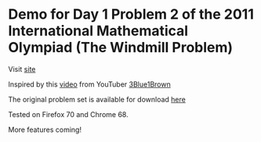 # Demo for Day 1 Problem 2 of the 2011 International Mathematical Olympiad (The Windmill Problem)

Visit [site](https://po84.github.io/imo_2011_windmill/index.html)

Inspired by this [video](https://youtu.be/M64HUIJFTZM) from YouTuber [3Blue1Brown](https://www.youtube.com/channel/UCYO_jab_esuFRV4b17AJtAw)

The original problem set is available for download [here](https://www.imo-official.org/year_info.aspx?year=2011)

Tested on Firefox 70 and Chrome 68.

More features coming!

